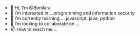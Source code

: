 - 👋 Hi, I’m @Bonilara
- 👀 I’m interested in ...programming and information security
- 🌱 I’m currently learning ... javascript, java, python
- 💞️ I’m looking to collaborate on ...
- 📫 How to reach me ...

<!---
Bonilara/Bonilara is a ✨ special ✨ repository because its `README.md` (this file) appears on your GitHub profile.
You can click the Preview link to take a look at your changes.
--->
